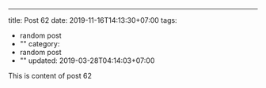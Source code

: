 ---
title: Post 62
date: 2019-11-16T14:13:30+07:00
tags:
  - random post
  - ""
category:
  - random post
  - ""
updated: 2019-03-28T04:14:03+07:00

This is content of post 62